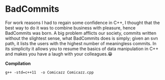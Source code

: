 # BadCommits
For work reasons I had to regain some confidence in C++, I thought that the best way to do it was to combine business with pleasure, hence BadCommits was born. 
A big problem afflicts our society, commits written without the slightest sense, what BadCommits does is simply; given an svn path, it lists the users with the highest number of meaningless commits. In its simplicity it allows you to resume the basics of data manipulation in C++ and makes you have a laugh with your colleagues.😁

**Compilation**

 ``` 
g++ -std=c++11  -o Comicazz Comicazz.cpp     
 ``` 
